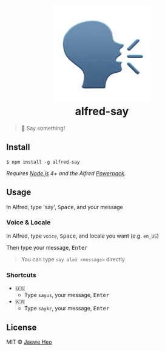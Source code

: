 # <div align="center"><img src="./icon.png" width=256><br>alfred-say</div>

> :lips: Say something!


## Install

```
$ npm install -g alfred-say
```

*Requires [Node.js](https://nodejs.org) 4+ and the Alfred [Powerpack](https://www.alfredapp.com/powerpack/).*


## Usage

In Alfred, type 'say', <kbd>Space</kbd>, and your message

### Voice & Locale

In Alfred, type `voice`, <kbd>Space</kbd>, and locale you want (e.g. `en_US`)

Then type your message, <kbd>Enter</kbd>

> You can type `say alex <message>` directly

### Shortcuts

- :us:
    - Type `sayus`, your message, <kbd>Enter</kbd>
- :kr:
    - Type `saykr`, your message, <kbd>Enter</kbd>



## License

MIT © [Jaewe Heo](http://importre.com)

